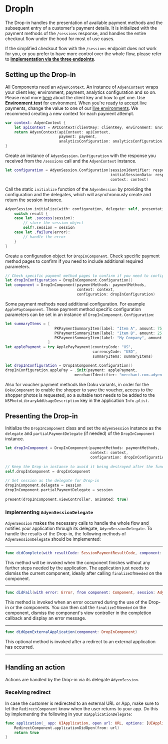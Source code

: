 # DropIn

The Drop-in handles the presentation of available payment methods and the subsequent entry of a customer's payment details. It is initialized with the payment methods of the `/sessions` response, and handles the entire checkout flow under the hood for most of use cases.

If the simplified checkout flow with the `/sessions` endpoint does not work for you, or you prefer to have more control over the whole flow, please refer to [**implementation via the three endpoints**](DropInThreeAPIs.md).

## Setting up the Drop-in

All Components need an ``AdyenContext``. An instance of ``AdyenContext`` wraps your client key, environment, payment, analytics configuration and so on.
Please read more [here](https://docs.adyen.com/development-resources/client-side-authentication) about the client key and how to get one.
Use **Environment.test** for environment. When you're ready to accept live payments, change the value to one of our [live environments](https://adyen.github.io/adyen-ios/Docs/Structs/Environment.html).
We recommend creating a new context for each payment attempt.

```swift
var context: AdyenContext {
    let apiContext = APIContext(clientKey: clientKey, environment: Environment.test)
    return AdyenContext(apiContext: apiContext,
                        payment: payment,
                        analyticsConfiguration: analyticsConfiguration)
}
```

Create an instance of `AdyenSession.Configuration` with the response you received from the `/sessions` call and the ``AdyenContext`` instance.

```swift
let configuration = AdyenSession.Configuration(sessionIdentifier: response.sessionId,
                                               initialSessionData: response.sessionData,
                                               context: context)
```

Call the static `initialize` function of the ``AdyenSession`` by providing the configuration and the delegates, which will asynchronously create and return the session instance.

```swift
AdyenSession.initialize(with: configuration, delegate: self, presentationDelegate: self) { [weak self] result in
    switch result {
    case let .success(session):
        // store the session object
        self?.session = session
    case let .failure(error):
        // handle the error
    }
}
```

Create a configuration object for ``DropInComponent``. Check specific payment method pages to confirm if you need to include additional required parameters.

```swift
// Check specific payment method pages to confirm if you need to configure additional required parameters.
let dropInConfiguration = DropInComponent.Configuration()
let component = DropInComponent(paymentMethods: paymentMethods,
                                context: context,
                                configuration: dropInConfiguration)

```

Some payment methods need additional configuration. For example ``ApplePayComponent``. These payment method specific configuration parameters can be set in an instance of ``DropInComponent.Configuration``:

```swift
let summaryItems = [
                      PKPaymentSummaryItem(label: "Item A", amount: 75, type: .final),
                      PKPaymentSummaryItem(label: "Item B", amount: 25, type: .final),
                      PKPaymentSummaryItem(label: "My Company", amount: 100, type: .final)
                   ]
let applePayment = try ApplePayPayment(countryCode: "US",
                                       currencyCode: "USD",
                                       summaryItems: summaryItems)

let dropInConfiguration = DropInComponent.Configuration()
dropInConfiguration.applePay = .init(payment: applePayment,
                               merchantIdentifier: "merchant.com.adyen.MY_MERCHANT_ID")
```

Also for voucher payment methods like Doku variants, in order for the ``DokuComponent`` to enable the shopper to save the voucher, access to the shopper photos is requested, so a suitable text needs to be added to the `NSPhotoLibraryAddUsageDescription` key in the application `Info.plist`.

## Presenting the Drop-in

Initialize the ``DropInComponent`` class and set the ``AdyenSession`` instance as the `delegate` and `partialPaymentDelegate` (if needed) of the ``DropInComponent`` instance.

```swift
let dropInComponent = DropInComponent(paymentMethods: paymentMethods,
                                      context: context,
                                      configuration: dropInConfiguration)
 
// Keep the Drop-in instance to avoid it being destroyed after the function is executed.
self.dropInComponent = dropInComponent
 
// Set session as the delegate for Drop-in
dropInComponent.delegate = session
dropInComponent.partialPaymentDelegate = session
 
present(dropInComponent.viewController, animated: true)

```

### Implementing `AdyenSessionDelegate`

``AdyenSession`` makes the necessary calls to handle the whole flow and notifies your application through its delegate, ``AdyenSessionDelegate``. To handle the results of the Drop-in, the following methods of ``AdyenSessionDelegate`` should be implemented:

---

```swift
func didComplete(with resultCode: SessionPaymentResultCode, component: Component, session: AdyenSession)
```

This method will be invoked when the component finishes without any further steps needed by the application. The application just needs to dismiss the current component, ideally after calling `finalizeIfNeeded` on the component.

---

```swift
func didFail(with error: Error, from component: Component, session: AdyenSession)
```

This method is invoked when an error occurred during the use of the Drop-in or the components.
You can then call the `finalizeIfNeeded` on the component, dismiss the component's view controller in the completion callback and display an error message.

---

```swift
func didOpenExternalApplication(component: DropInComponent)
```

This optional method is invoked after a redirect to an external application has occurred.

---

## Handling an action

Actions are handled by the Drop-in via its delegate ``AdyenSession``.


### Receiving redirect

In case the customer is redirected to an external URL or App, make sure to let the ``RedirectComponent`` know when the user returns to your app. Do this by implementing the following in your `UIApplicationDelegate`:

```swift
func application(_ app: UIApplication, open url: URL, options: [UIApplicationOpenURLOptionsKey: Any] = [:]) -> Bool {
    RedirectComponent.applicationDidOpen(from: url)
    return true
}
```
